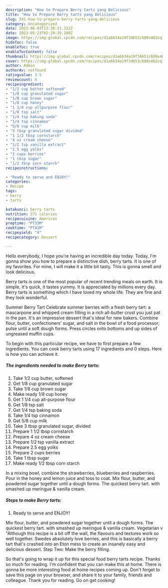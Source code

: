 ```yaml
---
description: "How to Prepare Berry tarts yang Delicious"
title: "How to Prepare Berry tarts yang Delicious"
slug: 541-how-to-prepare-berry-tarts-yang-delicious
category: Uncategorized
date: 2023-06-03T13:30:11.312Z
date: 2023-05-23T02:29:39.280Z
image: https://img-global.cpcdn.com/recipes/d1a6634a19f34653/680x482cq70/berry-tarts-recipe-main-photo.jpg
hideToc: false
enableToc: true
enableTocContent: false
thumbnail: https://img-global.cpcdn.com/recipes/d1a6634a19f34653/680x482cq70/berry-tarts-recipe-main-photo.jpg
cover: https://img-global.cpcdn.com/recipes/d1a6634a19f34653/680x482cq70/berry-tarts-recipe-main-photo.jpg
author: Admin
authorAv: notfound
ratingvalue: 3.5
reviewcount: 4
recipeingredient:
- "1/2 cup butter softened"
- "1/8 cup granulated sugar"
- "1/8 cup brown sugar"
- "1/8 cup honey"
- "1 1/4 cup allpurpose flour"
- "1/8 tsp salt"
- "1/4 tsp baking soda"
- "1/4 tsp cinnamon"
- "5/8 cup milk"
- "3 tbsp granulated sugar divided"
- "1 1/2 tbsp cornstarch"
- "4 oz cream cheese"
- "1/2 tsp vanilla extract"
- "2.5 egg yolks"
- "2 cups berries"
- "1 tbsp sugar"
- "1/2 tbsp corn starch"
recipeinstructions:

- "Ready to serve and ENJOY!"
categories:
- Recipe
tags:
- berry
- tarts

katakunci: berry tarts 
nutrition: 271 calories
recipecuisine: American
preptime: "PT33M"
cooktime: "PT41M"
recipeyield: "4"
recipecategory: Dessert

---
```



Hello everybody, I hope you're having an incredible day today. Today, I'm gonna show you how to prepare a distinctive dish, berry tarts. It is one of my favorites. For mine, I will make it a little bit tasty. This is gonna smell and look delicious.

Berry tarts is one of the most popular of recent trending meals on earth. It is simple, it's quick, it tastes yummy. It is appreciated by millions every day. Berry tarts is something which I have loved my whole life. They are fine and they look wonderful.

Summer Berry Tart Celebrate summer berries with a fresh berry tart: a mascarpone and whipped cream filling in a rich all-butter crust you just pat in the pan. It&#39;s an impressive dessert that&#39;s ideal for new bakers. Combine flour, butter, confectioners&#39; sugar, and salt in the bowl of a food processor; pulse until a soft dough forms. Press circles onto bottoms and up sides of ungreased muffin cups.


To begin with this particular recipe, we have to first prepare a few ingredients. You can cook berry tarts using 17 ingredients and 0 steps. Here is how you can achieve it.

<!--inarticleads1-->

##### The ingredients needed to make Berry tarts:

1. Take 1/2 cup butter, softened
1. Get 1/8 cup granulated sugar
1. Take 1/8 cup brown sugar
1. Make ready 1/8 cup honey
1. Get 1 1/4 cup all-purpose flour
1. Get 1/8 tsp salt
1. Get 1/4 tsp baking soda
1. Take 1/4 tsp cinnamon
1. Get 5/8 cup milk
1. Take 3 tbsp granulated sugar, divided
1. Prepare 1 1/2 tbsp cornstarch
1. Prepare 4 oz cream cheese
1. Prepare 1/2 tsp vanilla extract
1. Prepare 2.5 egg yolks
1. Prepare 2 cups berries
1. Take 1 tbsp sugar
1. Make ready 1/2 tbsp corn starch


In a mixing bowl, combine the strawberries, blueberries and raspberries. Pour in the honey and lemon juice and toss to coat. Mix flour, butter, and powdered sugar together until a dough forms. The quickest berry tart. with smashed up meringue &amp; vanilla cream. 

<!--inarticleads2-->

##### Steps to make Berry tarts:


1. Ready to serve and ENJOY!

Mix flour, butter, and powdered sugar together until a dough forms. The quickest berry tart. with smashed up meringue &amp; vanilla cream. Vegetarian v &#34;Although this recipe is a bit off the wall, the flavours and textures work so well together. Swedes absolutely love berries, and this is basically a berry tart that&#39;s crashed into an Eton mess to create an insanely easy and delicious dessert. Step Two: Make the berry filling. 

So that's going to wrap it up for this special food berry tarts recipe. Thanks so much for reading. I'm confident that you can make this at home. There is gonna be more interesting food at home recipes coming up. Don't forget to save this page on your browser, and share it to your family, friends and colleague. Thank you for reading. Go on get cooking!
